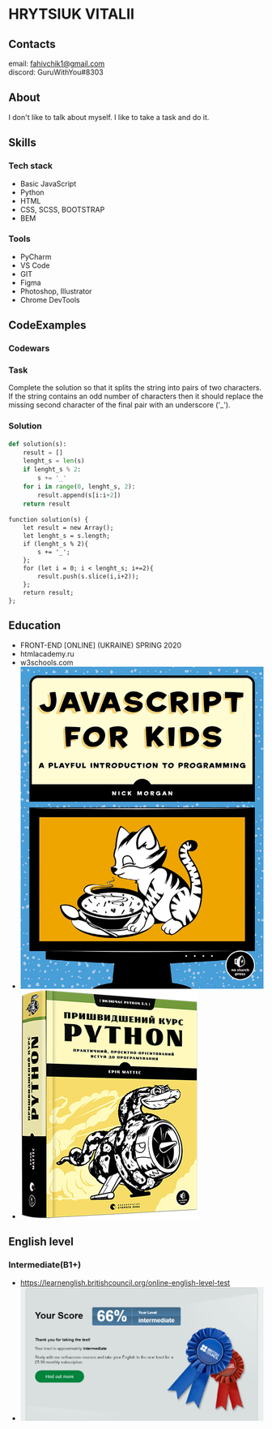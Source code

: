 # HRYTSIUK VITALII

## Contacts
email: fahivchik1@gmail.com   
discord: GuruWithYou#8303

## About
I don't like to talk about myself.
I like to take a task and do it.

## Skills
### Tech stack
- Basic JavaScript
- Python
- HTML
- CSS, SCSS, BOOTSTRAP
- BEM

### Tools
- PyCharm
- VS Code
- GIT
- Figma 
- Photoshop, Illustrator 
- Chrome DevTools

## CodeExamples

### Codewars  

### Task
Complete the solution so that it splits the string into pairs of two characters. If the string contains an odd number of characters then it should replace the missing second character of the final pair with an underscore ('_').  

### Solution
```Python
def solution(s):
    result = []
    lenght_s = len(s)
    if lenght_s % 2:
        s += '_'
    for i in range(0, lenght_s, 2):
        result.append(s[i:i+2])
    return result
```
```JS 
function solution(s) {
    let result = new Array();
    let lenght_s = s.length;
    if (lenght_s % 2){
        s += '_';
    };
    for (let i = 0; i < lenght_s; i+=2){
        result.push(s.slice(i,i+2));
    }; 
    return result;
};
```  
## Education
- FRONT-END [ONLINE] (UKRAINE) SPRING 2020
- htmlacademy.ru
- w3schools.com
- ![photo](JS.jpg) 	
- ![photo](python.jpg) 

## English level
### Intermediate(B1+)
- https://learnenglish.britishcouncil.org/online-english-level-test
- ![photo](english.PNG) 